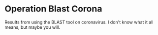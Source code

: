 # Operation Blast Corona
Results from using the BLAST tool on coronavirus. I don't know what it all means, but maybe you will.
